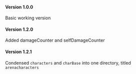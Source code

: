 #### Version 1.0.0
Basic working version

#### Version 1.2.0
Added damageCounter and selfDamageCounter

#### Version 1.2.1
Condensed `characters` and `charBase` into one directory, titled `arenacharacters`